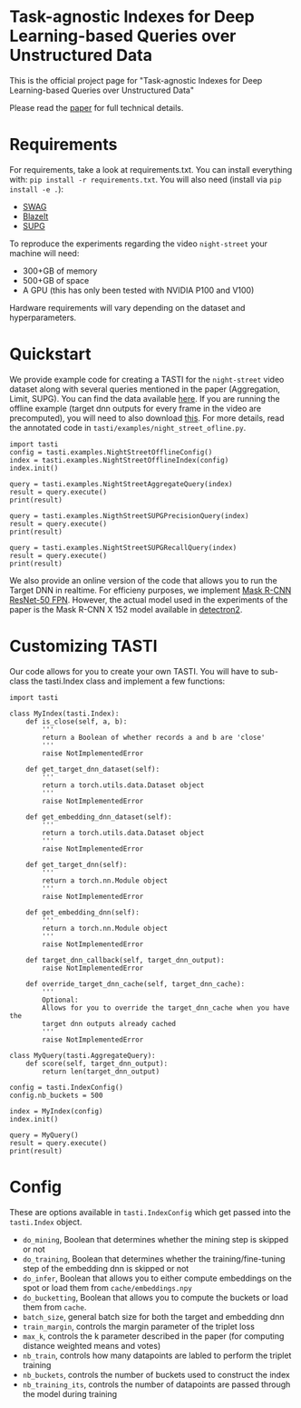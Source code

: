 # Task-agnostic Indexes for Deep Learning-based Queries over Unstructured Data

This is the official project page for "Task-agnostic Indexes for Deep Learning-based Queries over Unstructured Data"

Please read the [paper](https://google.com) for full technical details.

# Requirements

For requirements, take a look at requirements.txt. You can install everything with:
`pip install -r requirements.txt`. You will also need (install via `pip install -e .`):
- [SWAG](https://github.com/stanford-futuredata/swag-python)
- [BlazeIt](https://github.com/stanford-futuredata/blazeit)
- [SUPG](https://github.com/stanford-futuredata/supg)

To reproduce the experiments regarding the video `night-street` your machine will need:
- 300+GB of memory
- 500+GB of space
- A GPU (this has only been tested with NVIDIA P100 and V100)

Hardware requirements will vary depending on the dataset and hyperparameters.

# Quickstart

We provide example code for creating a TASTI for the `night-street` video dataset along with several queries mentioned in the paper (Aggregation, Limit, SUPG). You can find the data available [here](https://drive.google.com/drive/u/1/folders/1rO2dJkHurbrKHf5cHtFra01uk5hlhHdO). If you are running the offline example (target dnn outputs for every frame in the video are precomputed), you will need to also download [this](https://drive.google.com/drive/u/1/folders/1rO2dJkHurbrKHf5cHtFra01uk5hlhHdO). For more details, read the annotated code in `tasti/examples/night_street_ofline.py`.

```
import tasti
config = tasti.examples.NightStreetOfflineConfig()
index = tasti.examples.NightStreetOfflineIndex(config)
index.init()

query = tasti.examples.NightStreetAggregateQuery(index)
result = query.execute()
print(result)

query = tasti.examples.NigthStreetSUPGPrecisionQuery(index)
result = query.execute()
print(result)

query = tasti.examples.NightStreetSUPGRecallQuery(index)
result = query.execute()
print(result)
```

We also provide an online version of the code that allows you to run the Target DNN in realtime. For efficieny purposes, we implement [Mask R-CNN ResNet-50 FPN](https://pytorch.org/docs/stable/torchvision/models.html#object-detection-instance-segmentation-and-person-keypoint-detection). However, the actual model used in the experiments of the paper is the Mask R-CNN X 152 model available in [detectron2](https://github.com/facebookresearch/detectron2).

# Customizing TASTI

Our code allows for you to create your own TASTI. You will have to sub-class the tasti.Index class and implement a few functions:

```
import tasti

class MyIndex(tasti.Index):
    def is_close(self, a, b):
        '''
        return a Boolean of whether records a and b are 'close'
        '''
        raise NotImplementedError
        
    def get_target_dnn_dataset(self):
        '''
        return a torch.utils.data.Dataset object
        '''
        raise NotImplementedError
    
    def get_embedding_dnn_dataset(self): 
        '''
        return a torch.utils.data.Dataset object
        '''
        raise NotImplementedError
        
    def get_target_dnn(self):
        '''
        return a torch.nn.Module object
        '''
        raise NotImplementedError
        
    def get_embedding_dnn(self):
        '''
        return a torch.nn.Module object
        '''
        raise NotImplementedError
        
    def target_dnn_callback(self, target_dnn_output):
        raise NotImplementedError
        
    def override_target_dnn_cache(self, target_dnn_cache):
        '''
        Optional:
        Allows for you to override the target_dnn_cache when you have the
        target dnn outputs already cached
        '''
        raise NotImplementedError
        
class MyQuery(tasti.AggregateQuery):
    def score(self, target_dnn_output):
        return len(target_dnn_output)
        
config = tasti.IndexConfig()
config.nb_buckets = 500

index = MyIndex(config)
index.init()

query = MyQuery()
result = query.execute()
print(result)
```

# Config
These are options available in `tasti.IndexConfig` which get passed into the `tasti.Index` object.
- `do_mining`, Boolean that determines whether the mining step is skipped or not
- `do_training`, Boolean that determines whether the training/fine-tuning step of the embedding dnn is skipped or not
- `do_infer`, Boolean that allows you to either compute embeddings on the spot or load them from `cache/embeddings.npy`
- `do_bucketting`, Boolean that allows you to compute the buckets or load them from `cache`.
- `batch_size`, general batch size for both the target and embedding dnn
- `train_margin`, controls the margin parameter of the triplet loss
- `max_k`, controls the k parameter described in the paper (for computing distance weighted means and votes)
- `nb_train`, controls how many datapoints are labled to perform the triplet training
- `nb_buckets`, controls the number of buckets used to construct the index
- `nb_training_its`, controls the number of datapoints are passed through the model during training
